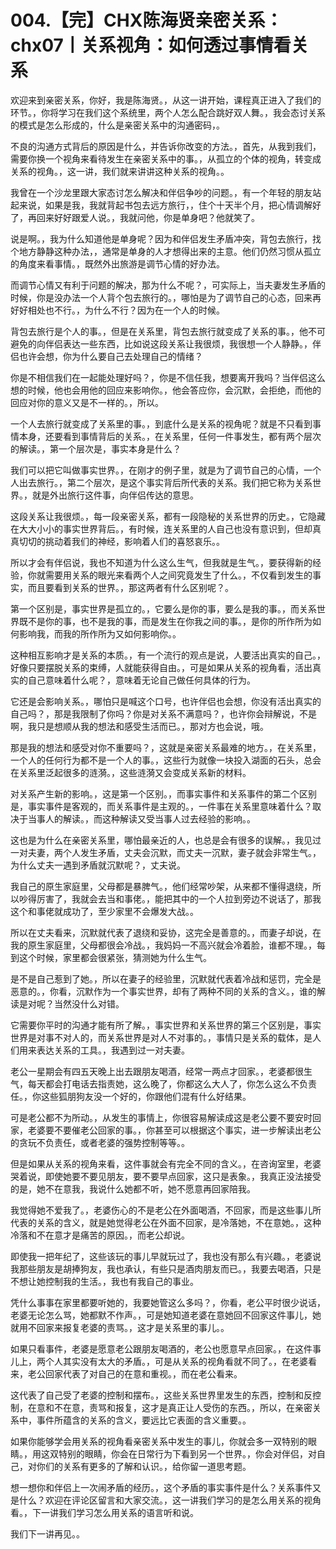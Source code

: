 # 004.【完】CHX陈海贤亲密关系：chx07丨关系视角：如何透过事情看关系

欢迎来到亲密关系，你好，我是陈海贤。，从这一讲开始，课程真正进入了我们的环节。，你将学习在我们这个系统里，两个人怎么配合跳好双人舞。，我会态讨关系的模式是怎么形成的，什么是亲密关系中的沟通密码，。

不良的沟通方式背后的原因是什么，并告诉你改变的方法。，首先，从我到我们，需要你换一个视角来看待发生在亲密关系中的事。，从孤立的个体的视角，转变成关系的视角。，这一讲，我们就来讲讲这种关系的视角。。

我曾在一个沙龙里跟大家态讨怎么解决和伴侣争吵的问题。，有一个年轻的朋友站起来说，如果是我，我就背起书包去远方旅行，，住个十天半个月，把心情调解好了，再回来好好跟爱人说。，我就问他，你是单身吧？他就笑了。

说是啊。，我为什么知道他是单身呢？因为和伴侣发生矛盾冲突，背包去旅行，找个地方静静这种办法，，通常是单身的人才想得出来的主意。他们仍然习惯从孤立的角度来看事情。，既然外出旅游是调节心情的好办法。

而调节心情又有利于问题的解决，那为什么不呢？，可实际上，当夫妻发生矛盾的时候，你是没办法一个人背个包去旅行的。，哪怕是为了调节自己的心态，回来再好好相处也不行。，为什么不行？因为在一个人的时候。

背包去旅行是个人的事。，但是在关系里，背包去旅行就变成了关系的事。，他不可避免的向伴侣表达一些东西，比如说这段关系让我很烦，我很想一个人静静。，伴侣也许会想，你为什么要自己去处理自己的情绪？

你是不相信我们在一起能处理好吗？，你是不信任我，想要离开我吗？当伴侣这么想的时候，他也会用他的回应来影响你。，他会答应你，会沉默，会拒绝，而他的回应对你的意义又是不一样的。，所以。

一个人去旅行就变成了关系里的事。，到底什么是关系的视角呢？就是不只看到事情本身，还要看到事情背后的关系。，在关系里，任何一件事发生，都有两个层次的解读。，第一个层次是，事实本身是什么？

我们可以把它叫做事实世界。，在刚才的例子里，就是为了调节自己的心情，一个人出去旅行。，第二个层次，是这个事实背后所代表的关系。我们把它称为关系世界。，就是外出旅行这件事，向伴侣传达的意思。

这段关系让我很烦。，每一段亲密关系，都有一段隐秘的关系世界的历史。，它隐藏在大大小小的事实世界背后。，有时候，连关系里的人自己也没有意识到，但却真真切切的挑动着我们的神经，影响着人们的喜怒哀乐。。

所以才会有伴侣说，我也不知道为什么这么生气，但我就是生气。，要获得新的经验，你就需要用关系的眼光来看两个人之间究竟发生了什么。，不仅看到发生的事实，而且要看到关系的世界。，那这两者有什么区别呢？。

第一个区别是，事实世界是孤立的。，它要么是你的事，要么是我的事。，而关系世界既不是你的事，也不是我的事，而是发生在你我之间的事。，是你的所作所为如何影响我，而我的所作所为又如何影响你。。

这种相互影响才是关系的本质。，有一个流行的观点是说，人要活出真实的自己。，好像只要摆脱关系的束缚，人就能获得自由。，可是如果从关系的视角看，活出真实的自己意味着什么呢？，意味着无论自己做任何具体的行为。

它还是会影响关系。，哪怕只是喊这个口号，也许伴侣也会想，你没有活出真实的自己吗？，那是我限制了你吗？你是对关系不满意吗？，也许你会辩解说，不是啊，我只是想顺从我的想法和感受生活而已。，那对方也会说，哦。

那是我的想法和感受对你不重要吗？，这就是亲密关系最难的地方。，在关系里，一个人的任何行为都不是一个人的事。，这些行为就像一块投入湖面的石头，总会在关系里泛起很多的涟漪。，这些涟漪又会变成关系新的材料。

对关系产生新的影响。，这是第一个区别。，而事实事件和关系事件的第二个区别是，事实事件是客观的，而关系事件是主观的。，一件事在关系里意味着什么？取决于当事人的解读。，而这种解读又受当事人过去经验的影响。。

这也是为什么在亲密关系里，哪怕最亲近的人，也总是会有很多的误解。，我见过一对夫妻，两个人发生矛盾，丈夫会沉默，而丈夫一沉默，妻子就会非常生气。，为什么丈夫一遇到矛盾就沉默呢？，丈夫说。

我自己的原生家庭里，父母都是暴脾气。，他们经常吵架，从来都不懂得退绕，所以吵得厉害了，我就会去当和事佬。，能把其中的一个人拉到旁边不说话了，那我这个和事佬就成功了，至少家里不会爆发大战。。

所以在丈夫看来，沉默就代表了退绕和妥协，这完全是善意的。，而妻子却说，在我的原生家庭里，父母都很会冷战。，我妈妈一不高兴就会冷着脸，谁都不理。，每到这个时候，家里都会很紧张，猜测她为什么生气。

是不是自己惹到了她。，所以在妻子的经验里，沉默就代表着冷战和惩罚，完全是恶意的。，你看，沉默作为一个事实世界，却有了两种不同的关系的含义。，谁的解读是对呢？当然没什么对错。

它需要你平时的沟通才能有所了解。，事实世界和关系世界的第三个区别是，事实世界是对事不对人的，而关系世界是对人不对事的。，事情只是关系的载体，是人们用来表达关系的工具。，我遇到过一对夫妻。

老公一星期会有四五天晚上出去跟朋友喝酒，经常一两点才回家。，老婆都很生气，每天都会打电话去指责她，这么晚了，你都这么大人了，你怎么这么不负责任。，你这些狐朋狗友没一个好的，你跟他们混有什么好结果。

可是老公都不为所动。，从发生的事情上，你很容易解读成这是老公要不要安时回家，老婆要不要催老公回家的事。，你甚至可以根据这个事实，进一步解读出老公的贪玩不负责任，或者老婆的强势控制等等。。

但是如果从关系的视角来看，这件事就会有完全不同的含义。，在咨询室里，老婆哭着说，即使她要不要见朋友，要不要早点回家，这只是表象。，我真正没法接受的是，她不在意我，我说什么她都不听，她不愿意再回家陪我。

我觉得她不爱我了。，老婆伤心的不是老公在外面喝酒，不回家，而是这些事儿所代表的关系的含义，就是她觉得老公在外面不回家，是冷落她，不在意她。，这种冷落和不在意才是痛苦的原因。，而老公却说。

即使我一把年纪了，这些该玩的事儿早就玩过了，我也没有那么有兴趣。，老婆说我那些朋友是胡捧狗友，我也承认，有些只是酒肉朋友而已。，我要去喝酒，只是不想让她控制我的生活。，我也有我自己的事业。

凭什么事事在家里都要听她的，我要她管这么多吗？，你看，老公平时很少说话，老婆无论怎么骂，她都默不作声。，可是她知道老婆在意她回不回家这件事儿，她就用不回家来报复老婆的责骂。，这才是关系里的事儿。。

如果只看事件，老婆是愿意老公跟朋友喝酒的，老公也愿意早点回家。，在这件事儿上，两个人其实没有太大的矛盾。，可是从关系的视角看就不同了。，在老婆看来，老公回家代表了对自己的在意和重视。，而在老公看来。

这代表了自己受了老婆的控制和摆布。，这些关系世界里发生的东西，控制和反控制，在意和不在意，责骂和报复，这才是真正让人受伤的东西。，所以，在亲密关系中，事件所蕴含的关系的含义，要远比它表面的含义重要。。

如果你能够学会用关系的视角看亲密关系中发生的事儿，你就会多一双特别的眼睛。，用这双特别的眼睛，你会在日常行为下看到另一个世界。，你会对伴侣，对自己，对你们的关系有更多的了解和认识。，给你留一道思考题。

想一想你和伴侣上一次闹矛盾的经历。，这个矛盾的事实事件是什么？关系事件又是什么？欢迎在评论区留言和大家交流。，这一讲我们学习的是怎么用关系的视角看。，下一讲我们学习怎么用关系的语言听和说。

我们下一讲再见。。